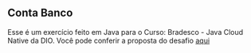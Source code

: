 ## Conta Banco

Esse é um exercício feito em Java para o Curso: Bradesco - Java Cloud Native da DIO.
Você pode conferir a proposta do desafio [aqui](https://github.com/digitalinnovationone/trilha-java-basico/blob/main/desafios/sintaxe/README.md)
